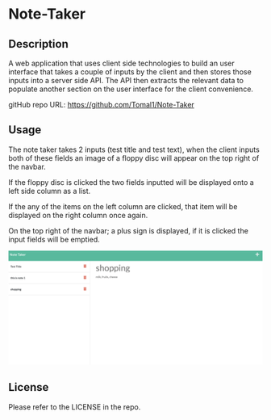 # Note-Taker

## Description
A web application that uses client side technologies to build an user interface that takes a couple of inputs by the client and then stores those inputs into a server side API.
The API then extracts the relevant data to populate another section on the user interface for the client convenience.

gitHub repo URL: https://github.com/Tomal1/Note-Taker

## Usage
The note taker takes 2 inputs (test title and test text), when the client inputs both of these fields an image of a floppy disc will appear on the top right of the navbar.

If the floppy disc is clicked the two fields inputted will be displayed onto a left side column as a list.

If the any of the items on the left column are clicked, that item will be displayed on the right column once again.

On the top right of the navbar; a plus sign is displayed, if it is clicked the input fields will be emptied.


![alt text](/note.png)



## License
Please refer to the LICENSE in the repo.
